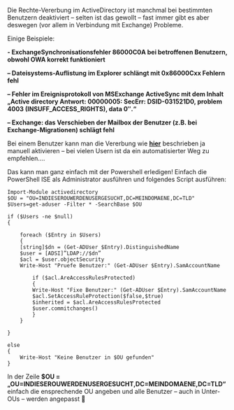 Die Rechte-Vererbung im ActiveDirectory ist manchmal bei bestimmten Benutzern deaktiviert – selten ist das gewollt – fast immer gibt es aber deswegen (vor allem in Verbindung mit Exchange) Probleme.

Einige Beispiele:

**- ExchangeSynchronisationsfehler 86000C0A bei betroffenen Benutzern, obwohl OWA korrekt funktioniert**

**– Dateisystems-Auflistung im Explorer schlängt mit 0x86000Cxx Fehlern fehl**

**– Fehler im Ereignisprotokoll von MSExchange ActiveSync mit dem Inhalt „Active directory Antwort: 00000005: SecErr: DSID-031521D0, problem 4003 (INSUFF_ACCESS_RIGHTS), data 0″.“**

**– Exchange: das Verschieben der Mailbox der Benutzer (z.B. bei Exchange-Migrationen) schlägt fehl**

Bei einem Benutzer kann man die Vererbung wie **[hier](https://github.com/friedlandreas/Guides/blob/728cecc806c5dc3c31cf651b299d99ea701329bb/ActiveDirectory/Rechte-Vererbung%20einschalten.md)** beschrieben ja manuell aktivieren – bei vielen Usern ist da ein automatisierter Weg zu empfehlen….

Das kann man ganz einfach mit der Powershell erledigen! Einfach die PowerShell ISE als Administrator ausführen und folgendes Script ausführen:

```console
Import-Module activedirectory
$OU = "OU=INDIESEROUWERDENUSERGESUCHT,DC=MEINDOMAENE,DC=TLD"
$Users=get-aduser -Filter * -SearchBase $OU
 
if ($Users -ne $null) 
{
 
    foreach ($Entry in $Users) 
    {
    [string]$dn = (Get-ADUser $Entry).DistinguishedName
    $user = [ADSI]”LDAP://$dn”
    $acl = $user.objectSecurity
    Write-Host "Pruefe Benutzer:" (Get-ADUser $Entry).SamAccountName
 
        if ($acl.AreAccessRulesProtected)
        {
        Write-Host "Fixe Benutzer:" (Get-ADUser $Entry).SamAccountName
        $acl.SetAccessRuleProtection($false,$true)
        $inherited = $acl.AreAccessRulesProtected
        $user.commitchanges()
        }
    }
 
}
 
else 
{
    Write-Host "Keine Benutzer in $OU gefunden"
}
```

In der Zeile **$OU = „OU=INDIESEROUWERDENUSERGESUCHT,DC=MEINDOMAENE,DC=TLD“** einfach die ensprechende OU angeben und alle Benutzer – auch in Unter-OUs – werden angepasst 🙂
